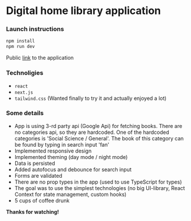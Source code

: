 # Digital home library application

### Launch instructions

```sh
npm install
npm run dev
```

Public [link](https://home-lib.now.sh/) to the application

### Technoligies

- `react`
- `next.js`
- `tailwind.css` (Wanted finally to try it and actually enjoyed a lot)

### Some details

- App is using 3-rd party api (Google Api) for fetching books. There are no categories api, so they are hardcoded. One of the hardcoded categories is 'Social Science / General'. The book of this category can be found by typing in search input 'fan'
- Implemented responsive design
- Implemented theming (day mode / night mode)
- Data is persisted
- Added autofocus and debounce for search input
- Forms are validated
- There are no prop types in the app (used to use TypeScript for types)
- The goal was to use the simplest technologies (no big UI-library, React Context for state management, custom hooks)
- 5 cups of coffee drunk

**Thanks for watching!**
